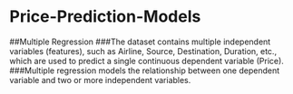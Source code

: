 # Price-Prediction-Models
##Multiple Regression
###The dataset contains multiple independent variables (features), such as Airline, Source, Destination, Duration, etc., which are used to predict a single continuous dependent variable (Price).
###Multiple regression models the relationship between one dependent variable and two or more independent variables.
